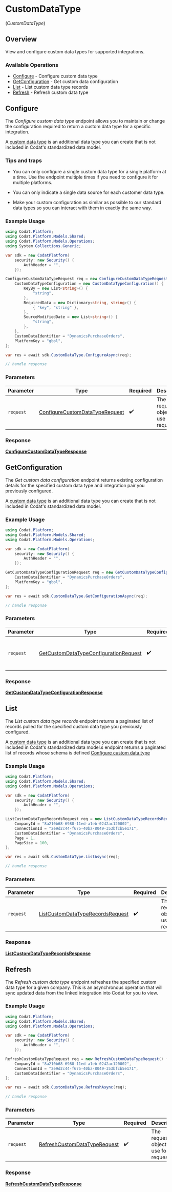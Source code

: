 # CustomDataType
(*CustomDataType*)

## Overview

View and configure custom data types for supported integrations.

### Available Operations

* [Configure](#configure) - Configure custom data type
* [GetConfiguration](#getconfiguration) - Get custom data configuration
* [List](#list) - List custom data type records
* [Refresh](#refresh) - Refresh custom data type

## Configure

The *Configure custom data type* endpoint allows you to maintain or change the configuration required to return a custom data type for a specific integration. 

A [custom data type](https://docs.codat.io/using-the-api/custom-data) is an additional data type you can create that is not included in Codat's standardized data model.

### Tips and traps

- You can only configure a single custom data type for a single platform at a time. Use the endpoint multiple times if you need to configure it for multiple platforms. 

- You can only indicate a single data source for each customer data type. 

- Make your custom configuration as similar as possible to our standard data types so you can interact with them in exactly the same way.

### Example Usage

```csharp
using Codat.Platform;
using Codat.Platform.Models.Shared;
using Codat.Platform.Models.Operations;
using System.Collections.Generic;

var sdk = new CodatPlatform(
    security: new Security() {
        AuthHeader = "",
    });

ConfigureCustomDataTypeRequest req = new ConfigureCustomDataTypeRequest() {
    CustomDataTypeConfiguration = new CustomDataTypeConfiguration() {
        KeyBy = new List<string>() {
            "string",
        },
        RequiredData = new Dictionary<string, string>() {
            { "key", "string" },
        },
        SourceModifiedDate = new List<string>() {
            "string",
        },
    },
    CustomDataIdentifier = "DynamicsPurchaseOrders",
    PlatformKey = "gbol",
};

var res = await sdk.CustomDataType.ConfigureAsync(req);

// handle response
```

### Parameters

| Parameter                                                                                   | Type                                                                                        | Required                                                                                    | Description                                                                                 |
| ------------------------------------------------------------------------------------------- | ------------------------------------------------------------------------------------------- | ------------------------------------------------------------------------------------------- | ------------------------------------------------------------------------------------------- |
| `request`                                                                                   | [ConfigureCustomDataTypeRequest](../../Models/Operations/ConfigureCustomDataTypeRequest.md) | :heavy_check_mark:                                                                          | The request object to use for the request.                                                  |


### Response

**[ConfigureCustomDataTypeResponse](../../Models/Operations/ConfigureCustomDataTypeResponse.md)**


## GetConfiguration

The *Get custom data configuration* endpoint returns existing configuration details for the specified custom data type and integration pair you previously configured.

A [custom data type](https://docs.codat.io/using-the-api/custom-data) is an additional data type you can create that is not included in Codat's standardized data model.

### Example Usage

```csharp
using Codat.Platform;
using Codat.Platform.Models.Shared;
using Codat.Platform.Models.Operations;

var sdk = new CodatPlatform(
    security: new Security() {
        AuthHeader = "",
    });

GetCustomDataTypeConfigurationRequest req = new GetCustomDataTypeConfigurationRequest() {
    CustomDataIdentifier = "DynamicsPurchaseOrders",
    PlatformKey = "gbol",
};

var res = await sdk.CustomDataType.GetConfigurationAsync(req);

// handle response
```

### Parameters

| Parameter                                                                                                 | Type                                                                                                      | Required                                                                                                  | Description                                                                                               |
| --------------------------------------------------------------------------------------------------------- | --------------------------------------------------------------------------------------------------------- | --------------------------------------------------------------------------------------------------------- | --------------------------------------------------------------------------------------------------------- |
| `request`                                                                                                 | [GetCustomDataTypeConfigurationRequest](../../Models/Operations/GetCustomDataTypeConfigurationRequest.md) | :heavy_check_mark:                                                                                        | The request object to use for the request.                                                                |


### Response

**[GetCustomDataTypeConfigurationResponse](../../Models/Operations/GetCustomDataTypeConfigurationResponse.md)**


## List

The *List custom data type records* endpoint returns a paginated list of records pulled for the specified custom data type you previously configured.

A [custom data type](https://docs.codat.io/using-the-api/custom-data) is an additional data type you can create that is not included in Codat's standardized data model.s endpoint returns a paginated list of records whose schema is defined [Configure custom data type](https://docs.codat.io/platform-api#/operations/configure-custom-data-type)

### Example Usage

```csharp
using Codat.Platform;
using Codat.Platform.Models.Shared;
using Codat.Platform.Models.Operations;

var sdk = new CodatPlatform(
    security: new Security() {
        AuthHeader = "",
    });

ListCustomDataTypeRecordsRequest req = new ListCustomDataTypeRecordsRequest() {
    CompanyId = "8a210b68-6988-11ed-a1eb-0242ac120002",
    ConnectionId = "2e9d2c44-f675-40ba-8049-353bfcb5e171",
    CustomDataIdentifier = "DynamicsPurchaseOrders",
    Page = 1,
    PageSize = 100,
};

var res = await sdk.CustomDataType.ListAsync(req);

// handle response
```

### Parameters

| Parameter                                                                                       | Type                                                                                            | Required                                                                                        | Description                                                                                     |
| ----------------------------------------------------------------------------------------------- | ----------------------------------------------------------------------------------------------- | ----------------------------------------------------------------------------------------------- | ----------------------------------------------------------------------------------------------- |
| `request`                                                                                       | [ListCustomDataTypeRecordsRequest](../../Models/Operations/ListCustomDataTypeRecordsRequest.md) | :heavy_check_mark:                                                                              | The request object to use for the request.                                                      |


### Response

**[ListCustomDataTypeRecordsResponse](../../Models/Operations/ListCustomDataTypeRecordsResponse.md)**


## Refresh

The *Refresh custom data type* endpoint refreshes the specified custom data type for a given company. This is an asynchronous operation that will sync updated data from the linked integration into Codat for you to view.

### Example Usage

```csharp
using Codat.Platform;
using Codat.Platform.Models.Shared;
using Codat.Platform.Models.Operations;

var sdk = new CodatPlatform(
    security: new Security() {
        AuthHeader = "",
    });

RefreshCustomDataTypeRequest req = new RefreshCustomDataTypeRequest() {
    CompanyId = "8a210b68-6988-11ed-a1eb-0242ac120002",
    ConnectionId = "2e9d2c44-f675-40ba-8049-353bfcb5e171",
    CustomDataIdentifier = "DynamicsPurchaseOrders",
};

var res = await sdk.CustomDataType.RefreshAsync(req);

// handle response
```

### Parameters

| Parameter                                                                               | Type                                                                                    | Required                                                                                | Description                                                                             |
| --------------------------------------------------------------------------------------- | --------------------------------------------------------------------------------------- | --------------------------------------------------------------------------------------- | --------------------------------------------------------------------------------------- |
| `request`                                                                               | [RefreshCustomDataTypeRequest](../../Models/Operations/RefreshCustomDataTypeRequest.md) | :heavy_check_mark:                                                                      | The request object to use for the request.                                              |


### Response

**[RefreshCustomDataTypeResponse](../../Models/Operations/RefreshCustomDataTypeResponse.md)**

